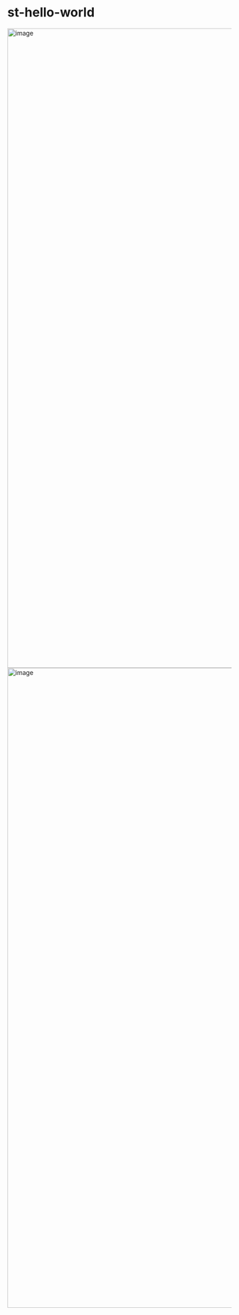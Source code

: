 # st-hello-world

<img width="1434" alt="image" src="https://github.com/ViktorLitviakov8050/st-hello-world/assets/81989051/783de45f-9c74-4ad9-9977-599b64fe0727">

<img width="1435" alt="image" src="https://github.com/ViktorLitviakov8050/st-hello-world/assets/81989051/97e8eab7-6826-4b51-b24d-75c75407538c">

